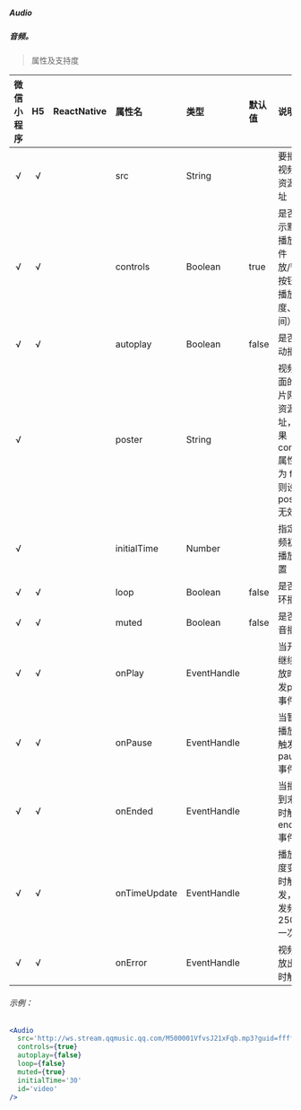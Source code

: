 ##### Audio
##### 音频。

> 属性及支持度

| 微信小程序 | H5 | ReactNative| 属性名 | 类型 | 默认值 | 说明 |
| :-: | :-: | :-: | :- | :- | :- | :- |
| √ | √ |  | src            | String      |        | 要播放视频的资源地址                                         |
| √ | √ |  | controls       | Boolean     | true   | 是否显示默认播放控件（播放/暂停按钮、播放进度、时间）        |
| √ | √ |  | autoplay       | Boolean     | false  | 是否自动播放                                                 |
| √ |   |  | poster         | String      |        | 视频封面的图片网络资源地址，如果 controls 属性值为 false 则设置 poster 无效 |
| √ |   |  | initialTime   | Number      |        | 指定视频初始播放位置                                         |
| √ | √ |  | loop           | Boolean     | false  | 是否循环播放                                                 |
| √ | √ |  | muted          | Boolean     | false  | 是否静音播放                                                 |
| √ | √ |  | onPlay       | EventHandle |        | 当开始/继续播放时触发play事件                                |
| √ | √ |  | onPause      | EventHandle |        | 当暂停播放时触发 pause 事件                                  |
| √ | √ |  | onEnded      | EventHandle |        | 当播放到末尾时触发 ended 事件                                |
| √ | √ |  | onTimeUpdate | EventHandle |        | 播放进度变化时触发，触发频率 250ms 一次 |
| √ | √ |  | onError      | EventHandle |        | 视频播放出错时触发                                           |

###### 示例：
```jsx
<Audio
  src='http://ws.stream.qqmusic.qq.com/M500001VfvsJ21xFqb.mp3?guid=ffffffff82def4af4b12b3cd9337d5e7&uin=346897220&vkey=6292F51E1E384E06DCBDC9AB7C49FD713D632D313AC4858BACB8DDD29067D3C601481D36E62053BF8DFEAF74C0A5CCFADD6471160CAF3E6A&fromtag=46'
  controls={true}
  autoplay={false}
  loop={false}
  muted={true}
  initialTime='30'
  id='video'
/>
```